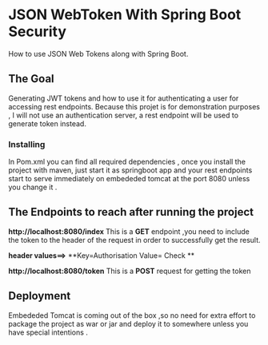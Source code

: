 # JSON WebToken With Spring Boot Security

How to use JSON Web Tokens along with Spring Boot.


## The Goal

Generating JWT tokens and how to use it for authenticating a user for accessing rest endpoints. Because this projet is for demonstration purposes , I will not use an authentication server, a rest endpoint will be used to generate token instead.


### Installing

In Pom.xml you can find all required dependencies , once you install the project with maven, just start it as springboot app and your rest endpoints start to serve immediately on embededed tomcat at the port 8080 unless you change it .

## The Endpoints to reach after running the project
**http://localhost:8080/index** This is a **GET** endpoint ,you need to include the token to the header of the request in order to successfully get the result.

**header values==>** **Key=Authorisation  Value= Check <THE GENERATED TOKEN>  **

**http://localhost:8080/token** This is a **POST** request for getting the token


## Deployment

Embededed Tomcat is coming out of the box ,so no need for extra effort to package the project as war or jar and deploy it to somewhere unless you have special intentions .


